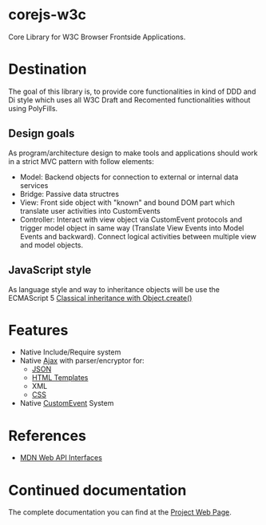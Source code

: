# corejs-w3c
Core Library for W3C Browser Frontside Applications.

# Destination
The goal of this library is, to provide core functionalities in kind of DDD and 
Di style which uses all W3C Draft and Recomented functionalities without using 
PolyFills.

## Design goals
As program/architecture design to make tools and applications should work in a 
strict MVC pattern with follow elements:

* Model: Backend objects for connection to external or internal data services
* Bridge: Passive data structres
* View: Front side object with "known" and bound DOM part which translate user 
activities into CustomEvents
* Controller: Interact with view object via CustomEvent protocols and trigger 
model object in same way (Translate View Events into Model Events and 
backward). Connect logical activities between multiple view and model objects.

## JavaScript style
As language style and way to inheritance objects will be use the ECMAScript 5 
[Classical inheritance with Object.create()](https://developer.mozilla.org/en-US/docs/Web/JavaScript/Reference/Global_Objects/Object/create#Example:_Classical_inheritance_with_Object.create)

# Features
* Native Include/Require system
* Native [Ajax](https://developer.mozilla.org/en-US/docs/Web/API/XMLHttpRequest) with parser/encryptor for:
	* [JSON](https://developer.mozilla.org/en-US/docs/Web/JavaScript/Reference/Global_Objects/JSON)
	* [HTML Templates](https://developer.mozilla.org/en-US/docs/Web/API/Element/insertAdjacentHTML)
	* XML
	* [CSS](https://developer.mozilla.org/en-US/docs/Web/API/CSSStyleSheet)
* Native [CustomEvent](https://developer.mozilla.org/en-US/docs/Web/API/CustomEvent) System

# References
* [MDN Web API Interfaces](https://developer.mozilla.org/en-US/docs/Web/API)

# Continued documentation
The complete documentation you can find at the 
[Project Web Page](http://enbock.github.io/corejs-w3c/).